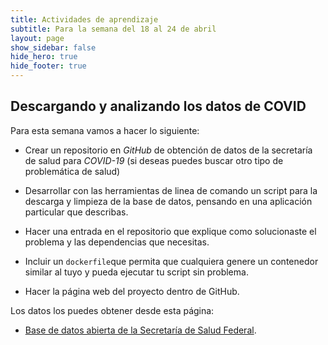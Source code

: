 ```yaml
---
title: Actividades de aprendizaje
subtitle: Para la semana del 18 al 24 de abril
layout: page
show_sidebar: false
hide_hero: true
hide_footer: true
---
```


## Descargando y analizando los datos de COVID 

Para esta semana vamos a hacer lo siguiente:

- Crear un repositorio en *GitHub* de obtención de datos de la secretaría de salud para *COVID-19* (si deseas puedes buscar otro tipo de problemática de salud)
  
- Desarrollar con las herramientas de linea de comando un script para la descarga y limpieza de la base de datos, pensando en una aplicación particular que describas.
  
- Hacer una entrada en el repositorio que explique como solucionaste el problema y las dependencias que necesitas.
  
- Incluir un `dockerfile`que permita que cualquiera genere un contenedor similar al tuyo y pueda ejecutar tu script sin problema.
  
- Hacer la página web del proyecto dentro de GitHub.

Los datos los puedes obtener desde esta página:

- [Base de datos abierta de la Secretaría de Salud Federal](https://www.gob.mx/salud/documentos/datos-abiertos-152127).


<!---
## Proyectos realizados 

Se ordenaron los proyectos por fecha de entrega. Les recomiendo visitarlos todos, valen la pena:

- [Hector Rodriguez](https://silvertongue26.github.io/Covid-19/)
- [Ibsan Morales](https://github.com/ibsanmorales/DockerfileUnixCommand)
- [Hector Yeomans](https://hyeomans.com/obtencion-datos-covid19/)
- [Carlos Velázquez](https://carlosvelv.github.io/)
- [Irving González](https://igonzalezz.github.io/mcd-Covid19/)
- [Benjamin López](https://benjalm21.github.io/COVID-19/)
- [Daniel Vázquez](https://danielv08.github.io/covid_tabaquismo_son/)
- [Pedro Hernández](https://pedro-hdez.github.io/docker-y-ciencia-de-datos/)
- [José Luís Bracamonte](https://luisjba.github.io)
- [Roberto Aguilar](https://robertolorenzoaguilar.github.io/COVID-19-Analysis/)
- [Hugo Valenzuela](https://hugojira.github.io/docker-csvkit-covid19/)
- [Cayetano Bustamante](https://cayetanob.github.io/)
- [Daniel Mendoza](https://danielmc81.github.io/mcd/)

---> 